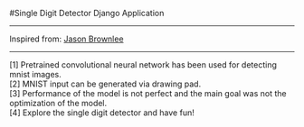 #Single Digit Detector Django Application 

<hr>
Inspired from:
<a href="https://machinelearningmastery.com/how-to-develop-a-generative-adversarial-network-for-an-mnist-handwritten-digits-from-scratch-in-keras/" target="_blank">Jason Brownlee</a>

<hr>
[1] Pretrained convolutional neural network has been used for detecting mnist images. <br>
[2] MNIST input can be generated via drawing pad. <br>
[3] Performance of the model is not perfect and the main goal was not the optimization of the model. <br>
[4] Explore the single digit detector and have fun!

